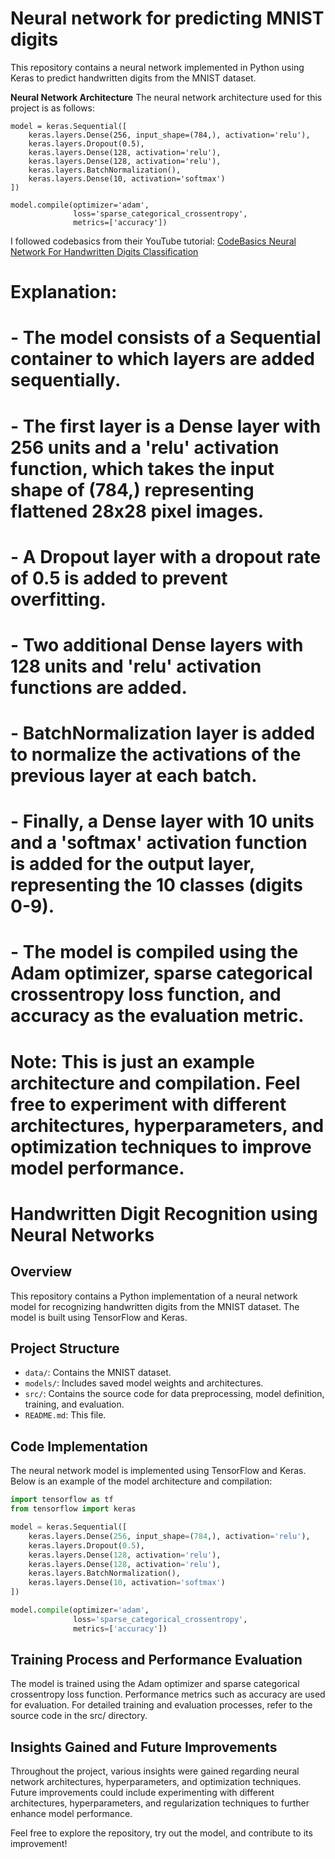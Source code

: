 # Neural network for predicting MNIST digits

This repository contains a neural network implemented in Python using Keras to predict handwritten digits from the MNIST dataset.

**Neural Network Architecture**
The neural network architecture used for this project is as follows:

```
model = keras.Sequential([
    keras.layers.Dense(256, input_shape=(784,), activation='relu'),
    keras.layers.Dropout(0.5),
    keras.layers.Dense(128, activation='relu'),
    keras.layers.Dense(128, activation='relu'),
    keras.layers.BatchNormalization(),
    keras.layers.Dense(10, activation='softmax')
])

model.compile(optimizer='adam',
              loss='sparse_categorical_crossentropy',
              metrics=['accuracy'])
```

I followed codebasics from their YouTube tutorial: [CodeBasics Neural Network For Handwritten Digits Classification](https://www.youtube.com/watch?v=iqQgED9vV7k&t=861s)

# **Explanation:**
# - The model consists of a Sequential container to which layers are added sequentially.
# - The first layer is a Dense layer with 256 units and a 'relu' activation function, which takes the input shape of (784,) representing flattened 28x28 pixel images.
# - A Dropout layer with a dropout rate of 0.5 is added to prevent overfitting.
# - Two additional Dense layers with 128 units and 'relu' activation functions are added.
# - BatchNormalization layer is added to normalize the activations of the previous layer at each batch.
# - Finally, a Dense layer with 10 units and a 'softmax' activation function is added for the output layer, representing the 10 classes (digits 0-9).
# - The model is compiled using the Adam optimizer, sparse categorical crossentropy loss function, and accuracy as the evaluation metric.

# **Note:** This is just an example architecture and compilation. Feel free to experiment with different architectures, hyperparameters, and optimization techniques to improve model performance.

# Handwritten Digit Recognition using Neural Networks

## Overview

This repository contains a Python implementation of a neural network model for recognizing handwritten digits from the MNIST dataset. The model is built using TensorFlow and Keras.

## Project Structure

- `data/`: Contains the MNIST dataset.
- `models/`: Includes saved model weights and architectures.
- `src/`: Contains the source code for data preprocessing, model definition, training, and evaluation.
- `README.md`: This file.

## Code Implementation

The neural network model is implemented using TensorFlow and Keras. Below is an example of the model architecture and compilation:

```python
import tensorflow as tf
from tensorflow import keras

model = keras.Sequential([
    keras.layers.Dense(256, input_shape=(784,), activation='relu'),
    keras.layers.Dropout(0.5),
    keras.layers.Dense(128, activation='relu'),
    keras.layers.Dense(128, activation='relu'),
    keras.layers.BatchNormalization(),
    keras.layers.Dense(10, activation='softmax')
])

model.compile(optimizer='adam',
              loss='sparse_categorical_crossentropy',
              metrics=['accuracy'])
```

## Training Process and Performance Evaluation
The model is trained using the Adam optimizer and sparse categorical crossentropy loss function. Performance metrics such as accuracy are used for evaluation. For detailed training and evaluation processes, refer to the source code in the src/ directory.

## Insights Gained and Future Improvements
Throughout the project, various insights were gained regarding neural network architectures, hyperparameters, and optimization techniques. Future improvements could include experimenting with different architectures, hyperparameters, and regularization techniques to further enhance model performance.

Feel free to explore the repository, try out the model, and contribute to its improvement!

